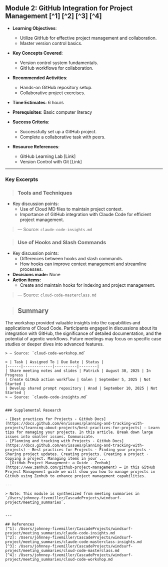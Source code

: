 ## Module 2: GitHub Integration for Project Management [^1] [^2] [^3] [^4]

- **Learning Objectives**:
  - Utilize GitHub for effective project management and collaboration.
  - Master version control basics.

- **Key Concepts Covered**:
  - Version control system fundamentals.
  - GitHub workflows for collaboration.

- **Recommended Activities**:
  - Hands-on GitHub repository setup.
  - Collaborative project exercises.

- **Time Estimates**: 6 hours

- **Prerequisites**: Basic computer literacy

- **Success Criteria**:
  - Successfully set up a GitHub project.
  - Complete a collaborative task with peers.

- **Resource References**:
  - GitHub Learning Lab [Link]
  - Version Control with Git [Link]

---

### Key Excerpts

> ### Tools and Techniques
- Key discussion points:
  - Use of Cloud MD files to maintain project context.
  - Importance of GitHub integration with Claude Code for efficient project management.
> — Source: `claude-code-insights.md`

> ### Use of Hooks and Slash Commands
- Key discussion points:
  - Differences between hooks and slash commands.
  - How hooks can improve context management and streamline processes.
- **Decisions made:** None
- **Action items:** 
  - Create and maintain hooks for indexing and project management.
> — Source: `cloud-code-masterclass.md`

> ## Summary
The workshop provided valuable insights into the capabilities and applications of Cloud Code. Participants engaged in discussions about its integration with GitHub, the significance of detailed documentation, and the potential of agentic workflows. Future meetings may focus on specific case studies or deeper dives into advanced features.
```
> — Source: `cloud-code-workshop.md`

> | Task | Assigned To | Due Date | Status |
|------|-------------|----------|--------|
| Share meeting notes and slides | Patrick | August 30, 2025 | In Progress |
| Create GitHub action workflow | Galen | September 5, 2025 | Not Started |
| Develop shared prompt repository | Anad | September 10, 2025 | Not Started |
> — Source: `claude-code-insights.md`


### Supplemental Research

- [Best practices for Projects - GitHub Docs](https://docs.github.com/en/issues/planning-and-tracking-with-projects/learning-about-projects/best-practices-for-projects) — Learn tips for managing your projects. In this article. Break down large issues into smaller issues. Communicate.
- [Planning and tracking with Projects - GitHub Docs](https://docs.github.com/en/issues/planning-and-tracking-with-projects) — Best practices for Projects · Finding your projects · Sharing project updates. Creating projects. Creating a project · Copying a project. Managing items in your ...
- [GitHub Project Management: a Guide - Zenhub](https://www.zenhub.com/github-project-management) — In this GitHub Project Management guide we will show you how to manage projects in GitHub using Zenhub to enhance project management capabilities.

---

> Note: This module is synthesized from meeting summaries in `/Users/johnney-fivemiller/CascadeProjects/windsurf-project/meeting_summaries`.


---

## References
[^1]: /Users/johnney-fivemiller/CascadeProjects/windsurf-project/meeting_summaries/claude-code-insights.md
[^2]: /Users/johnney-fivemiller/CascadeProjects/windsurf-project/meeting_summaries/claude-code-masterclass-insights.md
[^3]: /Users/johnney-fivemiller/CascadeProjects/windsurf-project/meeting_summaries/cloud-code-masterclass.md
[^4]: /Users/johnney-fivemiller/CascadeProjects/windsurf-project/meeting_summaries/cloud-code-workshop.md
